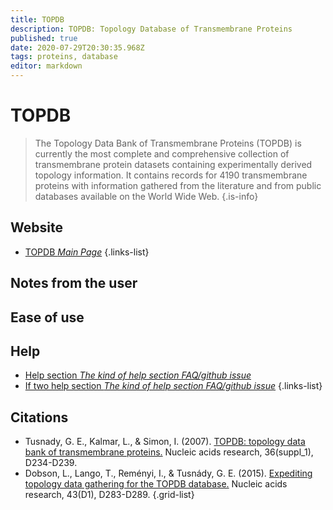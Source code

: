 ```yaml
---
title: TOPDB
description: TOPDB: Topology Database of Transmembrane Proteins
published: true
date: 2020-07-29T20:30:35.968Z
tags: proteins, database
editor: markdown
---
```


# TOPDB

> The Topology Data Bank of Transmembrane Proteins (TOPDB) is currently the most complete and comprehensive collection of transmembrane protein datasets containing experimentally derived topology information. It contains records for 4190 transmembrane proteins with information gathered from the literature and from public databases available on the World Wide Web.
{.is-info}

 
## Website 

- [TOPDB *Main Page*](http://topdb.enzim.hu/)
 {.links-list}


## Notes from the user
 

 ## Ease of use


## Help

- [Help section *The kind of help section FAQ/github issue*](https://url_of_the_help_page)
- [If two help section *The kind of help section FAQ/github issue*](https://url_of_the_help_page)
{.links-list}


## Citations

- Tusnady, G. E., Kalmar, L., & Simon, I. (2007). [TOPDB: topology data bank of transmembrane proteins.](https://academic.oup.com/nar/article/36/suppl_1/D234/2505901) Nucleic acids research, 36(suppl_1), D234-D239.
-	Dobson, L., Lango, T., Reményi, I., & Tusnády, G. E. (2015). [Expediting topology data gathering for the TOPDB database.](https://academic.oup.com/nar/article/43/D1/D283/2437752) Nucleic acids research, 43(D1), D283-D289.
{.grid-list}